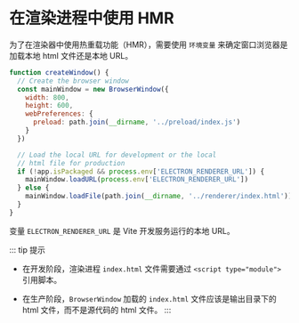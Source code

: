 # 在渲染进程中使用 HMR

为了在渲染器中使用热重载功能（HMR），需要使用 `环境变量` 来确定窗口浏览器是加载本地 html 文件还是本地 URL。

```js
function createWindow() {
  // Create the browser window
  const mainWindow = new BrowserWindow({
    width: 800,
    height: 600,
    webPreferences: {
      preload: path.join(__dirname, '../preload/index.js')
    }
  })

  // Load the local URL for development or the local
  // html file for production
  if (!app.isPackaged && process.env['ELECTRON_RENDERER_URL']) {
    mainWindow.loadURL(process.env['ELECTRON_RENDERER_URL'])
  } else {
    mainWindow.loadFile(path.join(__dirname, '../renderer/index.html'))
  }
}
```

变量 `ELECTRON_RENDERER_URL` 是 Vite 开发服务运行的本地 URL。

::: tip 提示
- 在开发阶段，渲染进程 `index.html` 文件需要通过 `<script type="module">` 引用脚本。

- 在生产阶段，`BrowserWindow` 加载的 `index.html` 文件应该是输出目录下的 html 文件，而不是源代码的 html 文件。
:::
